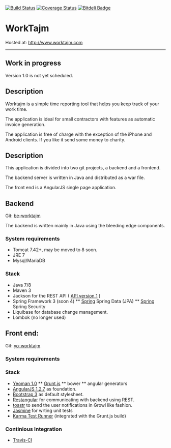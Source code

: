 [![Build Status](https://travis-ci.org/hirro/be-worktajm.png?branch=master)](https://travis-ci.org/hirro/be-worktajm)
[![Coverage Status](https://coveralls.io/repos/hirro/be-worktajm/badge.png)](https://coveralls.io/r/hirro/be-worktajm)
[![Bitdeli Badge](https://d2weczhvl823v0.cloudfront.net/hirro/be-worktajm/trend.png)](https://bitdeli.com/free "Bitdeli Badge")

# WorkTajm
Hosted at: http://www.worktajm.com

***

## Work in progress
Version 1.0 is not yet scheduled.

## Description
Worktajm is a simple time reporting tool that helps you keep track of your work time.

The application is ideal for small contractors with features as automatic invoice generation.

The application is free of charge with the exception of the iPhone and Android clients.
If you like it send some money to charity.


## Description

This application is divided into two git projects, a backend and a frontend.

The backend server is written in Java and distributed as a war file.

The front end is a AngularJS single page application.

	
## Backend
Git: [be-worktajm](https://github.com/hirro/be-worktajm)

The backend is written mainly in Java using the bleeding edge components.

### System requirements
* Tomcat 7.42+, may be moved to 8 soon.
* JRE 7
* Mysql/MariaDB

### Stack
* Java 7/8
* Maven 3
* Jackson for the REST API ( [API version 1](https://github.com/hirro/be-worktajm/blob/master/api.md) )
* Spring Framework 3 (soon 4)
** [Spring](www.spring.org)  Spring Data (JPA)
** [Spring](www.spring.org)  Spring  Security
* Liquibase for database change management.
* Lombok (no longer used)

## Front end:
Git: [yo-worktajm](https://github.com/hirro/yo-worktajm)

### System requirements

### Stack
* [Yeoman 1.0](http://yeoman.io/)
** [Grunt.js](http://gruntjs.com/)
** bower
** angular generators
* [AngularJS 1.2.7](http://www.angularjs.org/) as foundation.
* [Bootstrap 3](http://getbootstrap.com/) as default stylesheet.
* [Restangular](https://github.com/mgonto/restangular) for communicating with backend using REST.
* [toastr](https://github.com/CodeSeven/toastr) to send the user notifications in Growl like fashion.
* [Jasmine](http://pivotal.github.com/jasmine/) for wrting unit tests
* [Karma Test Runner](http://karma-runner.github.io/0.8/index.html) (integrated with the Grunt.js build)

### Continious Integration

* [Travis-CI](https://travis-ci.org/) 




